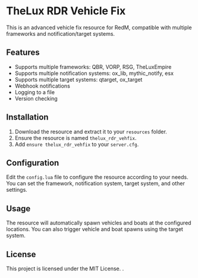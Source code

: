 # TheLux RDR Vehicle Fix

This is an advanced vehicle fix resource for RedM, compatible with multiple frameworks and notification/target systems.

## Features
- Supports multiple frameworks: QBR, VORP, RSG, TheLuxEmpire
- Supports multiple notification systems: ox_lib, mythic_notify, esx
- Supports multiple target systems: qtarget, ox_target
- Webhook notifications
- Logging to a file
- Version checking

## Installation

1. Download the resource and extract it to your `resources` folder.
2. Ensure the resource is named `thelux_rdr_vehfix`.
3. Add `ensure thelux_rdr_vehfix` to your `server.cfg`.

## Configuration

Edit the `config.lua` file to configure the resource according to your needs. You can set the framework, notification system, target system, and other settings.

## Usage

The resource will automatically spawn vehicles and boats at the configured locations. You can also trigger vehicle and boat spawns using the target system.

## License

This project is licensed under the MIT License.
.
